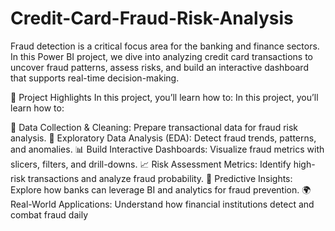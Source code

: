 # Credit-Card-Fraud-Risk-Analysis

Fraud detection is a critical focus area for the banking and finance sectors. In this Power BI project, we dive into analyzing credit card transactions to uncover fraud patterns, assess risks, and build an interactive dashboard that supports real-time decision-making.

🚀 Project Highlights
In this project, you’ll learn how to:
In this project, you’ll learn how to:

🧹 Data Collection & Cleaning: Prepare transactional data for fraud risk analysis.
🔎 Exploratory Data Analysis (EDA): Detect fraud trends, patterns, and anomalies.
📊 Build Interactive Dashboards: Visualize fraud metrics with slicers, filters, and drill-downs.
📈 Risk Assessment Metrics: Identify high-risk transactions and analyze fraud probability.
🤖 Predictive Insights: Explore how banks can leverage BI and analytics for fraud prevention.
🌍 Real-World Applications: Understand how financial institutions detect and combat fraud daily
